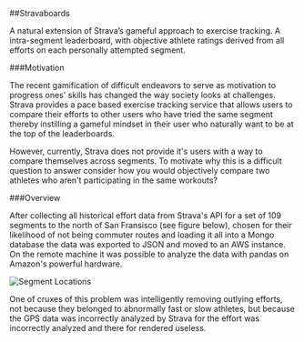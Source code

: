 ##Stravaboards

A natural extension of Strava’s gameful approach to exercise tracking. A intra-segment leaderboard, with objective athlete ratings derived from all efforts on each personally attempted segment.

###Motivation

The recent gamification of difficult endeavors to serve as motivation to progress ones' skills has changed the way society looks at challenges. Strava provides a pace based exercise tracking service that allows users to compare their efforts to other users who have tried the same segment thereby instilling a gameful mindset in their user who naturally want to be at the top of the leaderboards.

However, currently, Strava does not provide it's users with a way to compare themselves across segments. To motivate why this is a difficult question to answer consider how you would objectively compare two athletes who aren't participating in the same workouts?

###Overview

After collecting all historical effort data from Strava's API for a set of 109 segments to the north of San Fransisco (see figure below), chosen for their likelihood of not being commuter routes and loading it all into a Mongo database the data was exported to JSON and moved to an AWS instance. On the remote machine it was possible to analyze the data with pandas on Amazon's powerful hardware.

![Segment Locations]('data_collection/segment_plot.png')

One of cruxes of this problem was intelligently removing outlying efforts, not because they belonged to abnormally fast or slow athletes, but because the GPS data was incorrectly analyzed by Strava for the effort was incorrectly analyzed and there for rendered useless.
